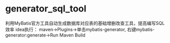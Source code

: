 # generator_sql_tool
利用MyBatis官方工具自动生成数据库对应表的基础增删改查工具，提高编写SQL效率
idea执行：
maven->Plugins->单击mybatis-generator, 右键mybatis-generator:generate->Run Maven Build
